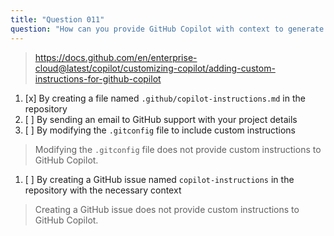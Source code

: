 ```yaml
---
title: "Question 011"
question: "How can you provide GitHub Copilot with context to generate tailored responses for your repository?"
---
```


> https://docs.github.com/en/enterprise-cloud@latest/copilot/customizing-copilot/adding-custom-instructions-for-github-copilot
1. [x] By creating a file named `.github/copilot-instructions.md` in the repository
1. [ ] By sending an email to GitHub support with your project details
1. [ ] By modifying the `.gitconfig` file to include custom instructions
> Modifying the `.gitconfig` file does not provide custom instructions to GitHub Copilot.
1. [ ] By creating a GitHub issue named `copilot-instructions` in the repository with the necessary context
> Creating a GitHub issue does not provide custom instructions to GitHub Copilot.
